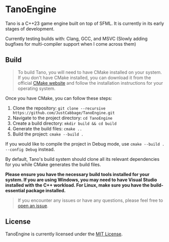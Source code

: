 # TanoEngine

Tano is a C++23 game engine built on top of SFML. It is currently in its early stages of development.

Currently testing builds with: Clang, GCC, and MSVC (Slowly adding bugfixes for multi-compiler support when I come across them)

## Build

> To build Tano, you will need to have CMake installed on your system. If you don't have CMake installed, you can download it from the official [CMake website](https://cmake.org/download/) and follow the installation instructions for your operating system.

Once you have CMake, you can follow these steps:

1. Clone the repository: `git clone --recursive https://github.com/JustCabbage/TanoEngine.git`
2. Navigate to the project directory: `cd TanoEngine`
3. Create a build directory: `mkdir build && cd build`
4. Generate the build files: `cmake ..`
5. Build the project: `cmake --build .`

If you would like to compile the project in Debug mode, use `cmake --build . --config Debug` instead.

By default, Tano's build system should clone all its relevant dependencies for you while CMake generates the build files.

**Please ensure you have the necessary build tools installed for your system. If you are using Windows, you may need to have Visual Studio installed with the C++ workload. For Linux, make sure you have the build-essential package installed.**

> If you encounter any issues or have any questions, please feel free to [open an issue](https://github.com/JustCabbage/TanoEngine/issues).

## License

TanoEngine is currently licensed under the [MIT License](https://github.com/JustCabbage/TanoEngine/blob/master/LICENSE).

